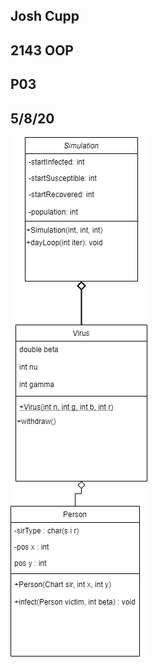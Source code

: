 ## Josh Cupp
## 2143 OOP
## P03
## 5/8/20

![](https://github.com/JoshCAtl/2143-OOP-Cupp/blob/master/Assignments/Untitled%20Diagram.png)
